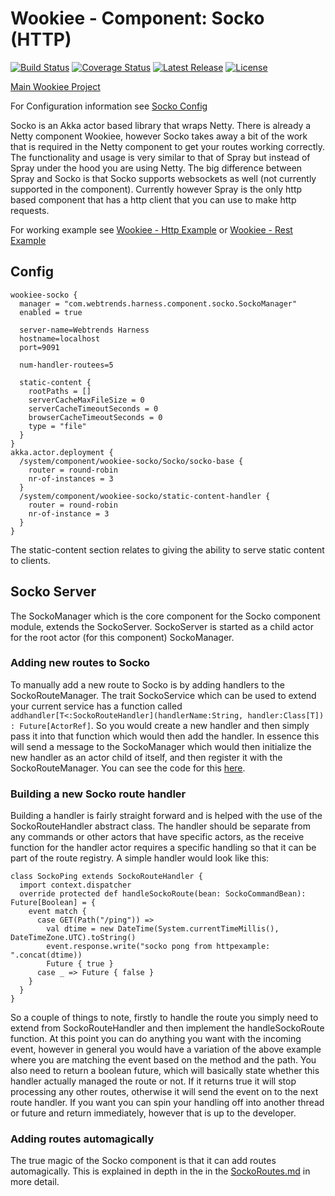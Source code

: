 # Wookiee - Component: Socko (HTTP)

[![Build Status](https://travis-ci.org/Webtrends/wookiee-kafka.svg?branch=master)](https://travis-ci.org/Webtrends/wookiee-kafka) [![Coverage Status](https://coveralls.io/repos/Webtrends/wookiee-kafka/badge.svg?branch=master&service=github)](https://coveralls.io/github/Webtrends/wookiee-kafka?branch=master) [![Latest Release](https://img.shields.io/github/release/webtrends/wookiee-kafka.svg)](https://github.com/Webtrends/wookiee-kafka/releases) [![License](http://img.shields.io/:license-Apache%202-red.svg)](http://www.apache.org/licenses/LICENSE-2.0.txt)

[Main Wookiee Project](https://github.com/Webtrends/wookiee)

For Configuration information see [Socko Config](docs/config.md)

Socko is an Akka actor based library that wraps Netty. There is already a Netty component Wookiee, however Socko takes away a bit of the work that is required in the Netty component to get your routes working correctly. The functionality and usage is very similar to that of Spray but instead of Spray under the hood you are using Netty. The big difference between Spray and Socko is that Socko supports websockets as well (not currently supported in the component). Currently however Spray is the only http based component that has a http client that you can use to make http requests.

For working example see [Wookiee - Http Example](../../examples/example-http) or [Wookiee - Rest Example](../../examples/example-rest)
## Config

```
wookiee-socko {
  manager = "com.webtrends.harness.component.socko.SockoManager"
  enabled = true

  server-name=Webtrends Harness
  hostname=localhost
  port=9091

  num-handler-routees=5

  static-content {
    rootPaths = []
    serverCacheMaxFileSize = 0
    serverCacheTimeoutSeconds = 0
    browserCacheTimeoutSeconds = 0
    type = "file"
  }
}
akka.actor.deployment {
  /system/component/wookiee-socko/Socko/socko-base {
    router = round-robin
    nr-of-instances = 3
  }
  /system/component/wookiee-socko/static-content-handler {
    router = round-robin
    nr-of-instance = 3
  }
}
```

The static-content section relates to giving the ability to serve static content to clients.

## Socko Server
The SockoManager which is the core component for the Socko component module, extends the SockoServer. SockoServer is started as a child actor for the root actor (for this component) SockoManager.

### Adding new routes to Socko
To manually add a new route to Socko is by adding handlers to the SockoRouteManager. The trait SockoService which can be used to extend your current service has a function called ```addhandler[T<:SockoRouteHandler](handlerName:String, handler:Class[T]) : Future[ActorRef]```. So you would create a new handler and then simply pass it into that function which would then add the handler. In essence this will send a message to the SockoManager which would then initialize the new handler as an actor child of itself, and then register it with the SockoRouteManager. You can see the code for this [here](src/main/scala/com/webtrends/harness/component/socko/SockoService.scala).

### Building a new Socko route handler

Building a handler is fairly straight forward and is helped with the use of the SockoRouteHandler abstract class. The handler should be separate from any commands or other actors that have specific actors, as the receive function for the handler actor requires a specific handling so that it can be part of the route registry. A simple handler would look like this:

```
class SockoPing extends SockoRouteHandler {
  import context.dispatcher
  override protected def handleSockoRoute(bean: SockoCommandBean): Future[Boolean] = {
    event match {
      case GET(Path("/ping")) =>
        val dtime = new DateTime(System.currentTimeMillis(), DateTimeZone.UTC).toString()
        event.response.write("socko pong from httpexample: ".concat(dtime))
        Future { true }
      case _ => Future { false }
    }
  }
}
```

So a couple of things to note, firstly to handle the route you simply need to extend from SockoRouteHandler and then implement the handleSockoRoute function. At this point you can do anything you want with the incoming event, however in general you would have a variation of the above example where you are matching the event based on the method and the path. You also need to return a boolean future, which will basically state whether this handler actually managed the route or not. If it returns true it will stop processing any other routes, otherwise it will send the event on to the next route handler. If you want you can spin your handling off into another thread or future and return immediately, however that is up to the developer.

### Adding routes automagically

The true magic of the Socko component is that it can add routes automagically. This is explained in depth in the in the [SockoRoutes.md](docs/SockoRoutes.md) in more detail.